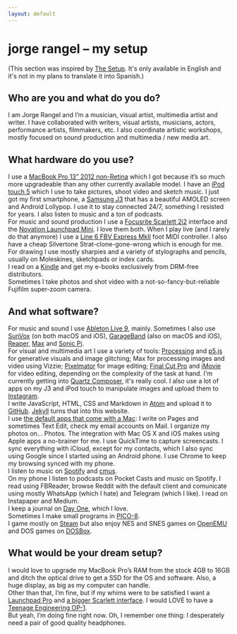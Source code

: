 ```yaml
---
layout: default
---
```


# jorge rangel – my setup

(This section was inspired by [The Setup](https://usesthis.com). It's only available in English and it's not in my plans to translate it into Spanish.)

## Who are you and what do you do?

I am Jorge Rangel and I’m a musician, visual artist, multimedia artist and writer. I have collaborated with writers, visual artists, musicians, actors, performance artists, filmmakers, etc. I also coordinate artistic workshops, mostly focused on sound production and multimedia / new media art.

## What hardware do you use?

I use a [MacBook Pro 13” 2012 non-Retina](http://www.everymac.com/systems/apple/macbook_pro/specs/macbook-pro-core-i5-2.5-13-mid-2012-unibody-usb3-specs.html) which I got because it’s so much more upgradeable than any other currently available model. I have an [iPod touch 5](http://www.apple.com/es/ipod-touch/) which I use to take pictures, shoot video and sketch music. I just got my first smartphone, a [Samsung J3](http://www.gsmarena.com/samsung_galaxy_j3_(2016)-7760.php) that has a beautiful AMOLED screen and Android Lollypop. I use it to stay connected 24/7, something I resisted for years. I also listen to music and a ton of podcasts.  
For music and sound production I use a [Focusrite Scarlett 2i2](https://us.focusrite.com/usb-audio-interfaces/scarlett-2i2) interface and the [Novation Launchpad Mini](https://global.novationmusic.com/launch/launchpad-mini). I love them both. When I play live (and I rarely do that anymore) I use a [Line 6 FBV Express MkII](http://line6.com/footcontrollers/fbvexpressmkii.html/) foot MIDI controller. I also have a cheap Silvertone Strat-clone-gone-wrong which is enough for me.  
For drawing I use mostly sharpies and a variety of stylographs and pencils, usually on Moleskines, sketchpads or index cards.  
I read on a [Kindle](https://www.amazon.com/Kindle-Ereader-ebook-reader/dp/B007HCCNJU/) and get my e-books exclusively from DRM-free distributors.  
Sometimes I take photos and shot video with a not-so-fancy-but-reliable Fujifilm super-zoom camera.  

## And what software?

For music and sound I use [Ableton Live 9](https://www.ableton.com), mainly. Sometimes I also use [SunVox](http://www.warmplace.ru/soft/sunvox/) (on both macOS and iOS), [GarageBand](http://www.apple.com/mac/garageband/) (also on macOS and iOS), [Reaper](http://www.reaper.fm), [Max](https://cycling74.com) and [Sonic Pi](http://sonic-pi.net).  
For visual and multimedia art I use a variety of tools: [Processing](https://processing.org) and [p5.js](https://p5js.org) for generative visuals and image glitching; Max for processing images and video using Vizzie; [Pixelmator](http://www.pixelmator.com/mac/) for image editing; [Final Cut Pro](https://www.apple.com/final-cut-pro/) and [iMovie](https://www.apple.com/mac/imovie/) for video editing, depending on the complexity of the task at hand. I'm currently getting into [Quartz Composer](https://en.wikipedia.org/wiki/Quartz_Composer), it's really cool. I also use a lot of apps on my J3 and iPod touch to manipulate images and upload them to [Instagram](http://instagram.com/jarxg).  
I write JavaScript, HTML, CSS and Markdown in [Atom](https://atom.io) and upload it to [GitHub](https://github.com). [Jekyll](https://jekyllrb.com) turns that into this website.  
I use [the default apps that come with a Mac](http://www.apple.com/osx/apps/): I write on Pages and sometimes Text Edit, check my email accounts on Mail. I organize my photos on... Photos. The integration with Mac OS X and iOS makes using Apple apps a no-brainer for me. I use QuickTime to capture screencasts. I sync everything with iCloud, except for my contacts, which I also sync using Google since I started using an Android phone. I use Chrome to keep my browsing synced with my phone.    
I listen to music on [Spotify](https://www.spotify.com) and [cmus](https://cmus.github.io).  
On my phone I listen to podcasts on Pocket Casts and music on Spotify. I read using FBReader, browse Reddit with the default client and comunicate using mostly WhatsApp (which I hate) and Telegram (which I like). I read on Instapaper and Medium.  
I keep a journal on [Day One](http://dayoneapp.com), which I love.  
Sometimes I make small programs in [PICO-8](http://www.lexaloffle.com/pico-8.php).  
I game mostly on [Steam](http://store.steampowered.com) but also enjoy NES and SNES games on [OpenEMU](http://openemu.org) and DOS games on [DOSBox](https://www.dosbox.com).

## What would be your dream setup?

I would love to upgrade my MacBook Pro’s RAM from the stock 4GB to 16GB and ditch the optical drive to get a SSD for the OS and software. Also, a huge display, as big as my computer can handle.  
Other than that, I’m fine, but if my whims were to be satisfied I want a [Launchpad Pro](https://us.novationmusic.com/launch/launchpad-pro#) and [a bigger Scarlett interface](https://us.focusrite.com/usb-audio-interfaces/scarlett-18i8).
I would LOVE to have a [Teenage Engineering OP-1](https://www.teenageengineering.com/products/op-1).  
But yeah, I’m doing fine right now. Oh, I remember one thing: I desperately need a pair of good quality headphones.
